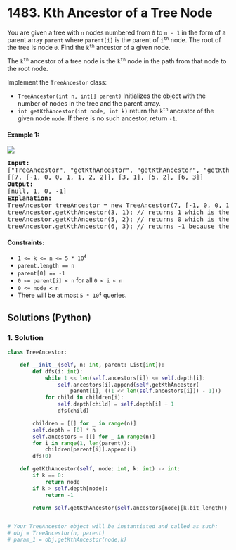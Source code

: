 # 1483. Kth Ancestor of a Tree Node
You are given a tree with `n` nodes numbered from `0` to `n - 1` in the form of a parent array `parent` where `parent[i]` is the parent of <code>i<sup>th</sup></code> node. The root of the tree is node `0`. Find the <code>k<sup>th</sup></code> ancestor of a given node.

The <code>k<sup>th</sup></code> ancestor of a tree node is the <code>k<sup>th</sup></code> node in the path from that node to the root node.

Implement the `TreeAncestor` class:
* `TreeAncestor(int n, int[] parent)` Initializes the object with the number of nodes in the tree and the parent array.
* `int getKthAncestor(int node, int k)` return the <code>k<sup>th</sup></code> ancestor of the given node `node`. If there is no such ancestor, return `-1`.

#### Example 1:
![](https://assets.leetcode.com/uploads/2019/08/28/1528_ex1.png)
<pre>
<strong>Input:</strong>
["TreeAncestor", "getKthAncestor", "getKthAncestor", "getKthAncestor"]
[[7, [-1, 0, 0, 1, 1, 2, 2]], [3, 1], [5, 2], [6, 3]]
<strong>Output:</strong>
[null, 1, 0, -1]
<strong>Explanation:</strong>
TreeAncestor treeAncestor = new TreeAncestor(7, [-1, 0, 0, 1, 1, 2, 2]);
treeAncestor.getKthAncestor(3, 1); // returns 1 which is the parent of 3
treeAncestor.getKthAncestor(5, 2); // returns 0 which is the grandparent of 5
treeAncestor.getKthAncestor(6, 3); // returns -1 because there is no such ancestor
</pre>

#### Constraints:
* <code>1 <= k <= n <= 5 * 10<sup>4</sup></code>
* `parent.length == n`
* `parent[0] == -1`
* `0 <= parent[i] < n` for all `0 < i < n`
* `0 <= node < n`
* There will be at most <code>5 * 10<sup>4</sup></code> queries.

## Solutions (Python)

### 1. Solution
```Python
class TreeAncestor:

    def __init__(self, n: int, parent: List[int]):
        def dfs(i: int):
            while 1 << len(self.ancestors[i]) <= self.depth[i]:
                self.ancestors[i].append(self.getKthAncestor(
                    parent[i], ((1 << len(self.ancestors[i])) - 1)))
            for child in children[i]:
                self.depth[child] = self.depth[i] + 1
                dfs(child)

        children = [[] for _ in range(n)]
        self.depth = [0] * n
        self.ancestors = [[] for _ in range(n)]
        for i in range(1, len(parent)):
            children[parent[i]].append(i)
        dfs(0)

    def getKthAncestor(self, node: int, k: int) -> int:
        if k == 0:
            return node
        if k > self.depth[node]:
            return -1

        return self.getKthAncestor(self.ancestors[node][k.bit_length() - 1], k ^ (1 << (k.bit_length() - 1)))


# Your TreeAncestor object will be instantiated and called as such:
# obj = TreeAncestor(n, parent)
# param_1 = obj.getKthAncestor(node,k)
```
